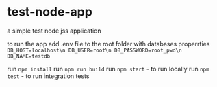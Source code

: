 # test-node-app
a simple test node jss application

to run the app add .env file to the root folder with databases properrties
``
DB_HOST=localhost\n
DB_USER=root\n
DB_PASSWORD=root_pwd\n
DB_NAME=testdb``

run `npm install`
run `npm run build`
run `npm start`  - to run locally
run `npm test` - to run integration tests
